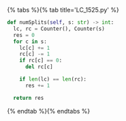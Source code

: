 {% tabs %}{% tab title='LC_1525.py' %}

```py
def numSplits(self, s: str) -> int:
  lc, rc = Counter(), Counter(s)
  res = 0
  for c in s:
    lc[c] += 1
    rc[c] -= 1
    if rc[c] == 0:
      del rc[c]

    if len(lc) == len(rc):
      res += 1

  return res
```

{% endtab %}{% endtabs %}
